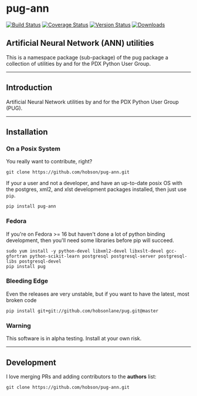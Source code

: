 # pug-ann 
[![Build Status](https://travis-ci.org/hobson/pug-ann.svg?branch=master "Travis Build & Test Status")](https://travis-ci.org/hobson/pug-ann)
[![Coverage Status](https://coveralls.io/repos/hobson/pug-ann/badge.png)](https://coveralls.io/r/hobson/pug-ann)
[![Version Status](https://pypip.in/v/pug-ann/badge.png)](https://pypi.python.org/pypi/pug-ann/)
[![Downloads](https://pypip.in/d/pug-ann/badge.png)](https://pypi.python.org/pypi/pug-ann/)

## Artificial Neural Network (ANN) utilities

This is a namespace package (sub-package) of the pug package a collection of utilities by and for the PDX Python User Group.

---

## Introduction

Artificial Neural Network utilities by and for the PDX Python User Group (PUG).

---

## Installation

### On a Posix System

You really want to contribute, right?

    git clone https://github.com/hobson/pug-ann.git

If your a user and not a developer, and have an up-to-date posix OS with the postgres, xml2, and xlst development packages installed, then just use `pip`.

    pip install pug-ann

### Fedora

If you're on Fedora >= 16 but haven't done a lot of python binding development, then you'll need some libraries before pip will succeed.

    sudo yum install -y python-devel libxml2-devel libxslt-devel gcc-gfortran python-scikit-learn postgresql postgresql-server postgresql-libs postgresql-devel
    pip install pug

### Bleeding Edge

Even the releases are very unstable, but if you want to have the latest, most broken code

    pip install git+git://github.com/hobsonlane/pug.git@master

### Warning

This software is in alpha testing.  Install at your own risk.

---

## Development

I love merging PRs and adding contributors to the __authors__ list:

    git clone https://github.com/hobson/pug-ann.git


